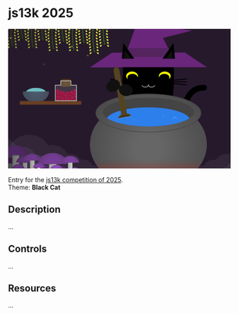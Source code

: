 # js13k 2025

![Screenshot from the game.](cover_800x500.png?raw=true)

Entry for the [js13k competition of 2025](https://2025.js13kgames.com/).  
Theme: **Black Cat**


## Description

...


## Controls

...


## Resources

...
